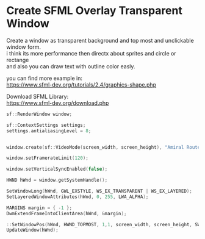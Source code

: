 # Create SFML Overlay Transparent Window
Create a window as transparent background and top most and unclickable window form.  
i think its more performance then directx about sprites and circle or rectange  
and also you can draw text with outline color easly.

you can find more example in:  
https://www.sfml-dev.org/tutorials/2.4/graphics-shape.php

Download SFML Library:  
https://www.sfml-dev.org/download.php

```c++
sf::RenderWindow window;

sf::ContextSettings settings;
settings.antialiasingLevel = 8;


window.create(sf::VideoMode(screen_width, screen_height), "Amiral Router", sf::Style::None, settings);

window.setFramerateLimit(120); 

window.setVerticalSyncEnabled(false);

HWND hWnd = window.getSystemHandle();

SetWindowLong(hWnd, GWL_EXSTYLE, WS_EX_TRANSPARENT | WS_EX_LAYERED);
SetLayeredWindowAttributes(hWnd, 0, 255, LWA_ALPHA);

MARGINS margin = { -1 };
DwmExtendFrameIntoClientArea(hWnd, &margin);

::SetWindowPos(hWnd, HWND_TOPMOST, 1,1, screen_width, screen_height, SWP_SHOWWINDOW);
UpdateWindow(hWnd);
```

